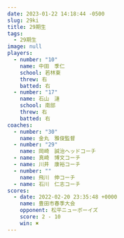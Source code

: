 ```yaml
---
date: 2023-01-22 14:18:44 -0500
slug: 29ki
title: 29期生
tags:
  - 29期生
image: null
players:
  - number: "10"
    name: 中田　季仁
    school: 若林東
    threw: 右
    batted: 右
  - number: "17"
    name: 石山　漣
    school: 南部
    threw: 右
    batted: 右
coaches:
  - number: "30"
    name: 金丸　雅俊監督
  - number: "29"
    name: 岡崎　誠治ヘッドコーチ
  - name: 真崎　博文コーチ
  - name: 川井　康裕コーチ
  - number: ""
    name: 飛川　伸コーチ
  - name: 石川　仁志コーチ
scores:
  - date: 2022-02-20 23:35:48 +0000
    name: 豊田市春季大会
    opponent: 松平ニューボーイズ
    score: 2 - 10
    win: ✖
---
```


